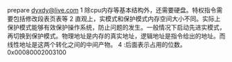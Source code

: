 prepare
	dyxdy@live.com
1 除cpu内存等基本结构外，还需要硬盘。特权指令需要包括修改段表页表等
2 直观上，实模式和保护模式内存空间大小不同。实际上保护模式能够有效保护操作系统，防止问题的发生。一般情况下启动先进实模式，再切换到保护模式。物理地址是内存的真实地址，逻辑地址是指令给出的地址。而线性地址是这两个转化之间的中间产物。
4 :后面表示占用的位数。0x00080002003100
